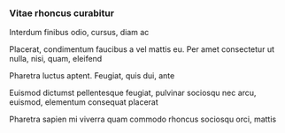 ### Vitae rhoncus curabitur

Interdum finibus odio, cursus, diam ac

Placerat, condimentum faucibus a vel mattis eu. Per amet consectetur ut nulla, nisi, quam, eleifend

Pharetra luctus aptent. Feugiat, quis dui, ante

Euismod dictumst pellentesque feugiat, pulvinar sociosqu nec arcu, euismod, elementum consequat placerat

Pharetra sapien mi viverra quam commodo rhoncus sociosqu orci, mattis


